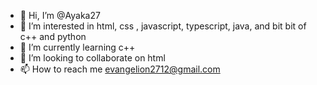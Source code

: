 - 👋 Hi, I’m @Ayaka27
- 👀 I’m interested in html, css , javascript, typescript, java, and bit bit of c++ and python
- 🌱 I’m currently learning c++
- 💞️ I’m looking to collaborate on html
- 📫 How to reach me evangelion2712@gmail.com

<!---
Ayaka27/Ayaka27 is a ✨ special ✨ repository because its `README.md` (this file) appears on your GitHub profile.
You can click the Preview link to take a look at your changes.
--->
